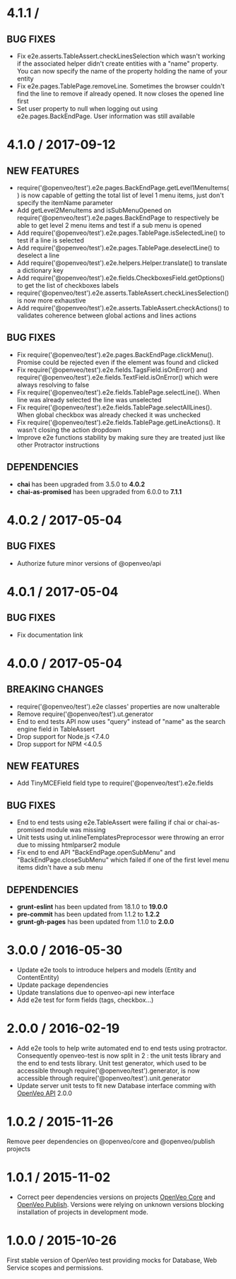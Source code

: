 # 4.1.1 /

## BUG FIXES

- Fix e2e.asserts.TableAssert.checkLinesSelection which wasn't working if the associated helper didn't create entities with a "name" property. You can now specify the name of the property holding the name of your entity
- Fix e2e.pages.TablePage.removeLine. Sometimes the browser couldn't find the line to remove if already opened. It now closes the opened line first
- Set user property to null when logging out using e2e.pages.BackEndPage. User information was still available

# 4.1.0 / 2017-09-12

## NEW FEATURES

- require('@openveo/test').e2e.pages.BackEndPage.getLevel1MenuItems() is now capable of getting the total list of level 1 menu items, just don't specify the itemName parameter
- Add getLevel2MenuItems and isSubMenuOpened on require('@openveo/test').e2e.pages.BackEndPage to respectively be able to get level 2 menu items and test if a sub menu is opened
- Add require('@openveo/test').e2e.pages.TablePage.isSelectedLine() to test if a line is selected
- Add require('@openveo/test').e2e.pages.TablePage.deselectLine() to deselect a line
- Add require('@openveo/test').e2e.helpers.Helper.translate() to translate a dictionary key
- Add require('@openveo/test').e2e.fields.CheckboxesField.getOptions() to get the list of checkboxes labels
- require('@openveo/test').e2e.asserts.TableAssert.checkLinesSelection() is now more exhaustive
- Add require('@openveo/test').e2e.asserts.TableAssert.checkActions() to validates coherence between global actions and lines actions

## BUG FIXES

- Fix require('@openveo/test').e2e.pages.BackEndPage.clickMenu(). Promise could be rejected even if the element was found and clicked
- Fix require('@openveo/test').e2e.fields.TagsField.isOnError() and require('@openveo/test').e2e.fields.TextField.isOnError() which were always resolving to false
- Fix require('@openveo/test').e2e.fields.TablePage.selectLine(). When line was already selected the line was unselected
- Fix require('@openveo/test').e2e.fields.TablePage.selectAllLines(). When global checkbox was already checked it was unchecked
- Fix require('@openveo/test').e2e.fields.TablePage.getLineActions(). It wasn't closing the action dropdown
- Improve e2e functions stability by making sure they are treated just like other Protractor instructions

## DEPENDENCIES

- **chai** has been upgraded from 3.5.0 to **4.0.2**
- **chai-as-promised** has been upgraded from 6.0.0 to **7.1.1**

# 4.0.2 / 2017-05-04

## BUG FIXES

- Authorize future minor versions of @openveo/api

# 4.0.1 / 2017-05-04

## BUG FIXES

- Fix documentation link

# 4.0.0 / 2017-05-04

## BREAKING CHANGES

- require('@openveo/test').e2e classes' properties are now unalterable
- Remove require('@openveo/test').ut.generator
- End to end tests API now uses "query" instead of "name" as the search engine field in TableAssert
- Drop support for Node.js &lt;7.4.0
- Drop support for NPM &lt;4.0.5

## NEW FEATURES

- Add TinyMCEField field type to require('@openveo/test').e2e.fields

## BUG FIXES

- End to end tests using e2e.TableAssert were failing if chai or chai-as-promised module was missing
- Unit tests using ut.inlineTemplatesPreprocessor were throwing an error due to missing htmlparser2 module
- Fix end to end API "BackEndPage.openSubMenu" and "BackEndPage.closeSubMenu" which failed if one of the first level menu items didn't have a sub menu

## DEPENDENCIES

- **grunt-eslint** has been updated from 18.1.0 to **19.0.0**
- **pre-commit** has been updated from 1.1.2 to **1.2.2**
- **grunt-gh-pages** has been updated from 1.1.0 to **2.0.0**

# 3.0.0 / 2016-05-30

- Update e2e tools to introduce helpers and models (Entity and ContentEntity)
- Update package dependencies
- Update translations due to openveo-api new interface
- Add e2e test for form fields (tags, checkbox...)

# 2.0.0 / 2016-02-19

- Add e2e tools to help write automated end to end tests using protractor. Consequently openveo-test is now split in 2 : the unit tests library and the end to end tests library. Unit test generator, which used to be accessible through require('@openveo/test').generator, is now accessible through require('@openveo/test').unit.generator
- Update server unit tests to fit new Database interface comming with [OpenVeo API](https://github.com/veo-labs/openveo-api) 2.0.0

# 1.0.2 / 2015-11-26

Remove peer dependencies on @openveo/core and @openveo/publish projects

# 1.0.1 / 2015-11-02

- Correct peer dependencies versions on projects [OpenVeo Core](https://github.com/veo-labs/openveo-core) and [OpenVeo Publish](https://github.com/veo-labs/openveo-publish). Versions were relying on unknown versions blocking installation of projects in development mode.

# 1.0.0 / 2015-10-26

First stable version of OpenVeo test providing mocks for Database, Web Service scopes and permissions.
